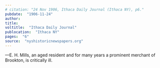 ```yaml
---
# citation: "24 Nov 1906, Ithaca Daily Journal (Ithaca NY), p6."
pubdate:  "1906-11-24"
author: 
title: 
voltitle:  "Ithaca Daily Journal"
publocation:  "Ithaca NY"
pages:  "6"
source:  "nyshistoricnewspapers.org"
--- 
```


—E. H. Mills, an aged resident and for many years a prominent merchant of Brookton, is critically ill. 


